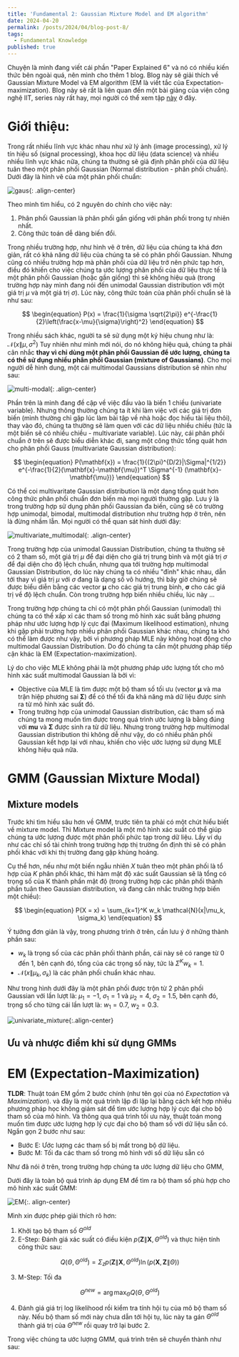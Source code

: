 ```yaml
---
title: 'Fundamental 2: Gaussian Mixture Model and EM algorithm'
date: 2024-04-20
permalink: /posts/2024/04/blog-post-8/
tags:
  - Fundamental Knowledge
published: true
---
```


Chuyện là mình đang viết cái phần "Paper Explained 6" và nó có nhiều kiến thức bên ngoài quá, nên mình cho thêm 1 blog. Blog này sẽ giải thích về Gaussian Mixture Model và EM algorithm (EM là viết tắc của Expectation-maximization). Blog này sẽ rất là liên quan đến một bài giảng của viện công nghệ IIT, series này rất hay, mọi người có thể xem tập [này](https://www.youtube.com/watch?v=3k0k1BbFUKw&list=PLwdnzlV3ogoVDlDwuB9SLJzhaZT0tTil3&index=31) ở đây.

# Giới thiệu:
Trong rất nhiều lĩnh vực khác nhau như xử lý ảnh (image processing), xử lý tín hiệu số (signal processing), khoa học dữ liệu (data science) và nhiều nhiều lĩnh vực khác nữa, chúng ta thường sẽ giả định phân phối của dữ liệu tuân theo một phân phối Gaussian (Normal distribution - phân phối chuẩn). Dưới đây là hình vẽ của một phân phối chuẩn: 

![gaus](/assets/img/fund2/Gaussian.png){: .align-center}

Theo mình tìm hiểu, có 2 nguyên do chính cho việc này:
1. Phân phối Gaussian là phân phối gần giống với phân phối trong tự nhiên nhất. 
2. Công thức toán dễ dàng biến đổi. 

Trong nhiều trường hợp, như hình vẽ ở trên, dữ liệu của chúng ta khá đơn giản, rất có khả năng dữ liệu của chúng ta sẽ có phân phối Gaussian. Nhưng cũng có nhiều trường hợp mà phân phối của dữ liệu trở nên phức tạp hơn, điều đó khiến cho việc chúng ta ước lượng phân phối của dữ liệu thực tế là một phân phối Gaussian (hoặc gần giống) thì sẽ không hiệu quả (trong trường hợp này mình đang nói đến unimodal Gaussian distribution với một giá trị $\mu$ và một giá trị $\sigma$). Lúc này, công thức toán của phân phối chuẩn sẽ là như sau: 

$$
\begin{equation}
P(x) = \frac{1}{\sigma \sqrt{2\pi}} e^{-\frac{1}{2}\left(\frac{x-\mu}{\sigma}\right)^2}
\end{equation}
$$

Trong nhiều sách khác, người ta sẽ sử dụng một ký hiệu chung như là: $\mathcal{N}(x\|\mu, \sigma^2)$ Tuy nhiên như mình mới nói, do nó không hiệu quả, chúng ta phải cân nhắc **thay vì chỉ dùng một phân phối Gaussian để ước lượng, chúng ta có thể sử dụng nhiều phân phối Gaussian (mixture of Gaussians)**. Cho mọi người dễ hình dung, một cái multimodal Gaussians distribution sẽ nhìn như sau: 

![multi-modal](/assets/img/fund2/multimodal.jpg){: .align-center}

Phần trên là mình đang đề cập về việc đầu vào là biến 1 chiều (univariate variable). Nhưng thông thường chúng ta ít khi làm việc với các giá trị đơn biến (mình thường chỉ gặp lúc làm bài tập về nhà hoặc đọc hiểu tài liệu thôi), thay vào đó, chúng ta thường sẽ làm quen với các dữ liệu nhiều chiều (tức là một biến sẽ có nhiều chiều - multivariate variable). Lúc này, cái phân phối chuẩn ở trên sẽ được biểu diễn khác đi, sang một công thức tổng quát hơn cho phân phối Gauss (multivariate Gaussian distribution):

$$
\begin{equation}
P(\mathbf{x}) = \frac{1}{(2\pi)^{D/2}|\Sigma|^{1/2}} e^{-\frac{1}{2}(\mathbf{x}-\mathbf{\mu})^T \Sigma^{-1} (\mathbf{x}-\mathbf{\mu})}
\end{equation}
$$

Có thể coi multivaritate Gaussian distribution là một dạng tổng quát hơn công thức phân phối chuẩn đơn biến mà mọi người thường gặp. Lưu ý là trong trường hợp sử dụng phân phối Gaussian đa biến, cũng sẽ có trường hợp unimodal, bimodal, multimodal distribution như trường hợp ở trên, nên là đừng nhầm lẫn. Mọi người có thể quan sát hình dưới đây: 

![multivariate_multimodal](/assets/img/fund2/multivariate_multimodal.jpg){: .align-center}

Trong trường hợp của unimodal Gaussian Distribution, chúng ta thường sẽ có 2 tham số, một giá trị $\mu$ để đại diện cho giá trị trung bình và một giá trị $\sigma$ để đại diện cho độ lệch chuẩn, nhưng qua tới trường hợp multimodal Gaussian Distribution, do lúc này chúng ta có nhiều "đỉnh" khác nhau, dẫn tới thay vì giá trị $\mu$ với $\sigma$ đang là dạng số vô hướng, thì bây giờ chúng sẽ được biểu diễn bằng các vector $\mathbf{\mu}$ cho các giá trị trung bình, $\mathbf{\sigma}$ cho các giá trị về độ lệch chuẩn. Còn trong trường hợp biến nhiều chiều, lúc này ...

Trong trường hợp chúng ta chỉ có một phân phối Gaussian (unimodal) thì chúng ta có thể xấp xỉ các tham số trong mô hình xác suất bằng phương pháp như ước lượng hợp lý cực đại (Maximum likelihood estimation), nhưng khi gặp phải trường hợp nhiều phân phối Gaussian khác nhau, chúng ta khó có thể làm được như vậy, bởi vì phương pháp MLE này không hoạt động cho multimodal Gaussian Distribution. Do đó chúng ta cần một phương pháp tiếp cận khác là EM (Expectation-maximization). 

Lý do cho việc MLE không phải là một phương pháp ước lượng tốt cho mô hình xác suất multimodal Gaussian là bởi vì:
- Objective của MLE là tìm được một bộ tham số tối ưu (vector $\mathbf{\mu}$ và ma trận hiệp phương sai $\mathbf{\Sigma}$) để có thể tối đa khả năng mà dữ liệu được sinh ra từ mô hình xác suất đó. 
- Trong trường hợp của unimodal Gaussian distribution, các tham số mà chúng ta mong muốn tìm được trong quá trình ước lượng là bằng đúng với $\mathbf{mu}$ và $\mathbf{\Sigma}$ được sinh ra từ dữ liệu. Nhưng trong trường hợp multimodal Gaussian distribution thì không dễ như vậy, do có nhiều phân phối Gaussian kết hợp lại với nhau, khiến cho việc ước lượng sử dụng MLE không hiệu quả nữa. 

# GMM (Gaussian Mixture Modal)

## Mixture models

Trước khi tìm hiểu sâu hơn về GMM, trước tiên ta phải có một chút hiểu biết về mixture model. Thì Mixture model là một mô hình xác suất có thể giúp chúng ta ước lượng được một phân phối phức tạp trong dữ liệu. Lấy ví dụ như các chỉ số tài chính trong trường hợp thị trường ổn định thì sẽ có phân phối khác với khi thị trường đang gặp khủng hoảng. 

Cụ thể hơn, nếu như một biến ngẫu nhiên $X$ tuân theo một phân phối là tổ hợp của $K$ phân phối khác, thì hàm mật độ xác suất Gaussian sẽ là tổng có trọng số của K thành phần mật độ (trong trường hợp các phân phối thành phần tuân theo Gaussian distribution, và đang cân nhắc trường hợp biến một chiều):

$$
\begin{equation}
P(X = x) = \sum_{k=1}^K w_k \mathcal{N}(x|\mu_k, \sigma_k)
\end{equation}
$$

Ý tưởng đơn giản là vậy, trong phương trình ở trên, cần lưu ý ở những thành phần sau:

- $w_k$ là trọng số của các phân phối thành phần, cái này sẽ có range từ 0 đến 1, bên cạnh đó, tổng của các trọng số này, tức là $\Sigma^K w_k = 1$. 
- $\mathcal{N}(x\|\mu_k, \sigma_k)$ là các phân phối chuẩn khác nhau.

Như trong hình dưới đây là một phân phối được trộn từ 2 phân phối Gaussian với lần lượt là: $\mu_1 = -1$, $\sigma_1 = 1$ và $\mu_2 = 4$, $\sigma_2 = 1.5$, bên cạnh đó, trọng số cho từng cái lần lượt là: $w_1 = 0.7$, $w_2 = 0.3$.

![univariate_mixture](/assets/img/fund2/univariate_mixture.png){:.align-center}




## Ưu và nhược điểm khi sử dụng GMMs
# EM (Expectation-Maximization)

**TLDR**: Thuật toán EM gồm 2 bước chính (như tên gọi của nó *Expectation* và *Maximization*). và đây là một quá trình lặp đi lặp lại bằng cách kết hợp nhiều phương pháp học không giám sát để tìm ước lượng hợp lý cực đại cho bộ tham số của mô hình. Và thông qua quá trình tối ưu này, thuật toán mong muốn tìm được ước lượng hợp lý cực đại cho bộ tham số với dữ liệu sẵn có. Ngắn gọn 2 bước như sau:

- Bước E: Ước lượng các tham số bị mất trong bộ dữ liệu. 
- Bước M: Tối đa các tham số trong mô hình với số dữ liệu sẵn có

Như đã nói ở trên, trong trường hợp chúng ta ước lượng dữ liệu cho GMM, 

Dưới đây là toàn bộ quá trình áp dụng EM để tìm ra bộ tham số phù hợp cho mô hình xác suất GMM: 

![EM](/assets/img/fund2/EM21.jpg){:. align-center}

Mình xin được phép giải thích rõ hơn:
1. Khởi tạo bộ tham số $\Theta^{old}$
2. E-Step: Đánh giá xác suất có điều kiện $p(\mathbf{Z}\|\mathbf{X}, \Theta^{old})$ và thực hiện tính công thức sau: 

$$
\begin{equation}
Q(\Theta, \Theta^{old}) = \Sigma_z p(\mathbf{Z}\|\mathbf{X}, \Theta^{old}) \ln(p(\mathbf{X}, \mathbf{Z}\|\Theta))
\end{equation}
$$

3. M-Step: Tối đa

$$
\begin{equation}
\Theta^{new} = \operatorname*{arg\,max}_\Theta Q(\Theta, \Theta^{old})
\end{equation}
$$

4. Đánh giá giá trị log likelihood rồi kiểm tra tính hội tụ của mô bộ tham số này. Nếu bộ tham số mới này chưa dẫn tới hội tụ, lúc này ta gán $\Theta^{old}$ thành giá trị của $\Theta^{new}$ rồi quay trở lại bước 2. 

Trong việc chúng ta ước lượng GMM, quá trình trên sẽ chuyển thành như sau: 